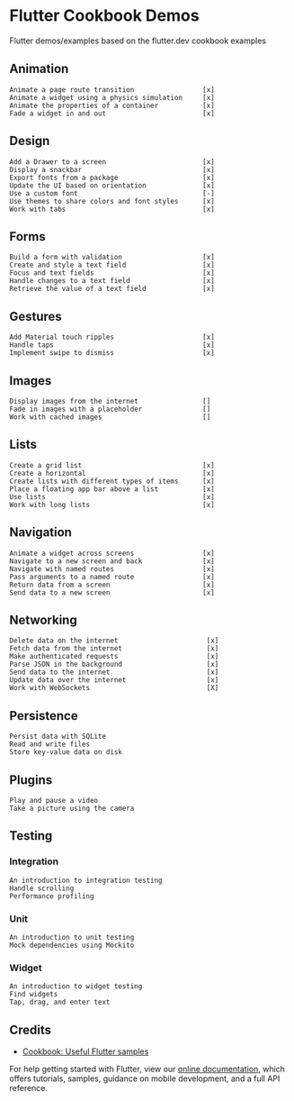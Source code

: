 # Flutter Cookbook Demos

Flutter demos/examples based on the flutter.dev cookbook examples

## Animation
    Animate a page route transition                 [x]
    Animate a widget using a physics simulation     [x]
    Animate the properties of a container           [x]
    Fade a widget in and out                        [x]


## Design
    Add a Drawer to a screen                        [x]
    Display a snackbar                              [x]
    Export fonts from a package                     [x]
    Update the UI based on orientation              [x]
    Use a custom font                               [-]
    Use themes to share colors and font styles      [x]
    Work with tabs                                  [x]

## Forms
    Build a form with validation                    [x]
    Create and style a text field                   [x]
    Focus and text fields                           [x]
    Handle changes to a text field                  [x]
    Retrieve the value of a text field              [x]

## Gestures
    Add Material touch ripples                      [x]
    Handle taps                                     [x]
    Implement swipe to dismiss                      [x]

## Images
    Display images from the internet                []
    Fade in images with a placeholder               []
    Work with cached images                         []

## Lists
    Create a grid list                              [x]
    Create a horizontal                             [x]
    Create lists with different types of items      [x]
    Place a floating app bar above a list           [x]
    Use lists                                       [x]
    Work with long lists                            [x]

## Navigation
    Animate a widget across screens                 [x]
    Navigate to a new screen and back               [x]
    Navigate with named routes                      [x]
    Pass arguments to a named route                 [x]
    Return data from a screen                       [x]
    Send data to a new screen                       [x]

## Networking
    Delete data on the internet                      [x]
    Fetch data from the internet                     [x]
    Make authenticated requests                      [x]
    Parse JSON in the background                     [x]
    Send data to the internet                        [x]
    Update data over the internet                    [x]
    Work with WebSockets                             [X]

## Persistence
    Persist data with SQLite
    Read and write files
    Store key-value data on disk

## Plugins
    Play and pause a video
    Take a picture using the camera

## Testing
### Integration
    An introduction to integration testing
    Handle scrolling
    Performance profiling
### Unit
    An introduction to unit testing
    Mock dependencies using Mockito
### Widget
    An introduction to widget testing
    Find widgets
    Tap, drag, and enter text

## Credits

- [Cookbook: Useful Flutter samples](https://flutter.dev/docs/cookbook)

For help getting started with Flutter, view our
[online documentation](https://flutter.dev/docs), which offers tutorials,
samples, guidance on mobile development, and a full API reference.
